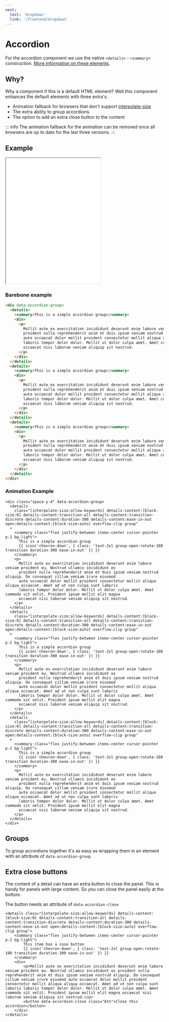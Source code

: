 ```yaml
---
next:
  text: 'dropdown'
  link: '/frontend/dropdown'
---
```


# Accordion

For the accordion component we use the native `<details>` - `<summary>` construction. [More information on these elements](https://developer.mozilla.org/en-US/docs/Web/HTML/Element/details).

## Why?

Why a component if this is a default HTML element? Well this component enhances the default elements with three extra's.

- Animation fallback for browsers that don't support [interpolate-size](https://developer.mozilla.org/en-US/docs/Web/CSS/interpolate-size)
- The extra ability to group accordions
- The option to add an extra close button to the content

::: info
The animation fallback for the animation can be removed once all browsers are up to date for the last three versions.
:::

## Example

<iframe src="../examples/accordion.html" height="400"></iframe>

### Barebone example

```html
<div data-accordion-group>
  <details>
    <summary>This is a simple accordion group</summary>
    <div>
      <p>
        Mollit aute ex exercitation incididunt deserunt enim labore veniam proident eu. Nostrud ullamco incididunt ex
        proident nulla reprehenderit anim et duis ipsum veniam nostrud aliquip. Do consequat cillum veniam irure eiusmod
        aute occaecat dolor mollit proident consectetur mollit aliqua aliqua occaecat. Amet ad ut non culpa sunt laboris
        laboris tempor dolor dolor. Mollit ut dolor culpa amet. Amet commodo sit velit. Proident ipsum mollit elit magna
        occaecat nisi laborum veniam aliquip sit nostrud.
      </p>
    </div>
  </details>
  <details>
    <summary>This is a simple accordion group</summary>
    <div>
      <p>
        Mollit aute ex exercitation incididunt deserunt enim labore veniam proident eu. Nostrud ullamco incididunt ex
        proident nulla reprehenderit anim et duis ipsum veniam nostrud aliquip. Do consequat cillum veniam irure eiusmod
        aute occaecat dolor mollit proident consectetur mollit aliqua aliqua occaecat. Amet ad ut non culpa sunt laboris
        laboris tempor dolor dolor. Mollit ut dolor culpa amet. Amet commodo sit velit. Proident ipsum mollit elit magna
        occaecat nisi laborum veniam aliquip sit nostrud.
      </p>
    </div>
  </details>
  <details>
    <summary>This is a simple accordion group</summary>
    <div>
      <p>
        Mollit aute ex exercitation incididunt deserunt enim labore veniam proident eu. Nostrud ullamco incididunt ex
        proident nulla reprehenderit anim et duis ipsum veniam nostrud aliquip. Do consequat cillum veniam irure eiusmod
        aute occaecat dolor mollit proident consectetur mollit aliqua aliqua occaecat. Amet ad ut non culpa sunt laboris
        laboris tempor dolor dolor. Mollit ut dolor culpa amet. Amet commodo sit velit. Proident ipsum mollit elit magna
        occaecat nisi laborum veniam aliquip sit nostrud.
      </p>
    </div>
  </details>
</div>
```

### Animation Example

```twig
<div class="space-y-4" data-accordion-group>
  <details
    class="[interpolate-size:allow-keywords] details-content:[block-size:0] details-content:transition-all details-content:transition-discrete details-content:duration-300 details-content:ease-in-out open:details-content:[block-size:auto] overflow-clip group"
  >
    <summary class="flex justify-between items-center cursor-pointer p-2 bg-light">
      This is a simple accordion group
      {{ icon('chevron-down', { class: 'text-2xl group-open:rotate-180 transition duration-300 ease-in-out' }) }}
    </summary>
    <p>
      Mollit aute ex exercitation incididunt deserunt enim labore veniam proident eu. Nostrud ullamco incididunt ex
      proident nulla reprehenderit anim et duis ipsum veniam nostrud aliquip. Do consequat cillum veniam irure eiusmod
      aute occaecat dolor mollit proident consectetur mollit aliqua aliqua occaecat. Amet ad ut non culpa sunt laboris
      laboris tempor dolor dolor. Mollit ut dolor culpa amet. Amet commodo sit velit. Proident ipsum mollit elit magna
      occaecat nisi laborum veniam aliquip sit nostrud.
    </p>
  </details>
  <details
    class="[interpolate-size:allow-keywords] details-content:[block-size:0] details-content:transition-all details-content:transition-discrete details-content:duration-300 details-content:ease-in-out open:details-content:[block-size:auto] overflow-clip group"
  >
    <summary class="flex justify-between items-center cursor-pointer p-2 bg-light">
      This is a simple accordion group
      {{ icon('chevron-down', { class: 'text-2xl group-open:rotate-180 transition duration-300 ease-in-out' }) }}
    </summary>
    <p>
      Mollit aute ex exercitation incididunt deserunt enim labore veniam proident eu. Nostrud ullamco incididunt ex
      proident nulla reprehenderit anim et duis ipsum veniam nostrud aliquip. Do consequat cillum veniam irure eiusmod
      aute occaecat dolor mollit proident consectetur mollit aliqua aliqua occaecat. Amet ad ut non culpa sunt laboris
      laboris tempor dolor dolor. Mollit ut dolor culpa amet. Amet commodo sit velit. Proident ipsum mollit elit magna
      occaecat nisi laborum veniam aliquip sit nostrud.
    </p>
  </details>
  <details
    class="[interpolate-size:allow-keywords] details-content:[block-size:0] details-content:transition-all details-content:transition-discrete details-content:duration-300 details-content:ease-in-out open:details-content:[block-size:auto] overflow-clip group"
  >
    <summary class="flex justify-between items-center cursor-pointer p-2 bg-light">
      This is a simple accordion group
      {{ icon('chevron-down', { class: 'text-2xl group-open:rotate-180 transition duration-300 ease-in-out' }) }}
    </summary>
    <p>
      Mollit aute ex exercitation incididunt deserunt enim labore veniam proident eu. Nostrud ullamco incididunt ex
      proident nulla reprehenderit anim et duis ipsum veniam nostrud aliquip. Do consequat cillum veniam irure eiusmod
      aute occaecat dolor mollit proident consectetur mollit aliqua aliqua occaecat. Amet ad ut non culpa sunt laboris
      laboris tempor dolor dolor. Mollit ut dolor culpa amet. Amet commodo sit velit. Proident ipsum mollit elit magna
      occaecat nisi laborum veniam aliquip sit nostrud.
    </p>
  </details>
</div>
```

## Groups

To group accordions together it's as easy as wrapping them in an element with an attribute of `data-accordion-group`

## Extra close buttons

The content of a detail can have an extra button to close the panel. This is handy for panels with large content. So you can close the panel easily at the bottom.

The button needs an attribute of `data-accordion-close`

```TWIG
<details class="[interpolate-size:allow-keywords] details-content:[block-size:0] details-content:transition-all details-content:transition-discrete details-content:duration-300 details-content:ease-in-out open:details-content:[block-size:auto] overflow-clip group">
    <summary class="flex justify-between items-center cursor-pointer p-2 bg-light">
        This item has a cose button
        {{ icon('chevron-down', { class: 'text-2xl group-open:rotate-180 transition duration-300 ease-in-out' }) }}
    </summary>
    <div>
        <p>Mollit aute ex exercitation incididunt deserunt enim labore veniam proident eu. Nostrud ullamco incididunt ex proident nulla reprehenderit anim et duis ipsum veniam nostrud aliquip. Do consequat cillum veniam irure eiusmod aute occaecat dolor mollit proident consectetur mollit aliqua aliqua occaecat. Amet ad ut non culpa sunt laboris laboris tempor dolor dolor. Mollit ut dolor culpa amet. Amet commodo sit velit. Proident ipsum mollit elit magna occaecat nisi laborum veniam aliquip sit nostrud.</p>
        <button data-accordion-close class="btn">Close this accordion</button>
    </div>
</details>
```
